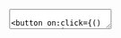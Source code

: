 <script>
    let queryString = `
WITH X AS (
    SELECT f.from, f.to, f.departure_time, a.* FROM flight f
    INNER JOIN aircraft a on a.id = f.aircraft
)
SELECT COUNT(*) as flights, date_trunc('day', departure_time) as departure FROM X group by date_trunc('day', departure_time) order by 2 asc
`.trim()
    , tempQueryString = queryString + ""
</script>

<textarea bind:value={tempQueryString} class="px-2 py-1 bg-gray-100 border border-gray-900 w-full h-72 font-mono"/>

<button on:click={() => queryString = tempQueryString} class="px-2 py-1 bg-green-800 rounded text-white">Run Query</button>

```q
${queryString}
```

<LineChart data={q} x="departure" y="flights" title="Airports with most departing flights"/>

<DataTable data={q}/>
